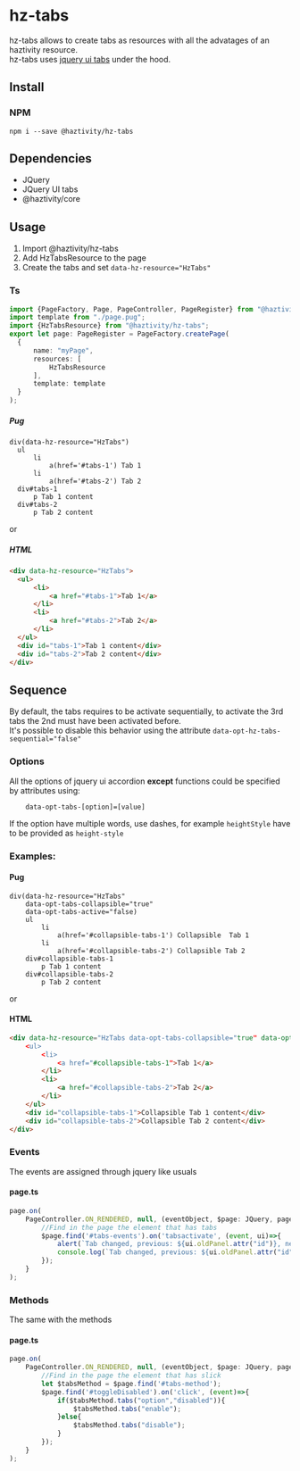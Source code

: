 # hz-tabs
hz-tabs allows to create tabs as resources with all the advatages of an haztivity resource.\
hz-tabs uses [jquery ui tabs](https://jqueryui.com/tabs/) under the hood.
## Install
### NPM
```npm i --save @haztivity/hz-tabs```
## Dependencies
- JQuery
- JQuery UI tabs
- @haztivity/core
## Usage
1. Import @haztivity/hz-tabs
2. Add HzTabsResource to the page
3. Create the tabs and set ```data-hz-resource="HzTabs"```
### Ts
```typescript
import {PageFactory, Page, PageController, PageRegister} from "@haztivity/core";
import template from "./page.pug";
import {HzTabsResource} from "@haztivity/hz-tabs";
export let page: PageRegister = PageFactory.createPage(
  {
      name: "myPage",
      resources: [
          HzTabsResource
      ],
      template: template
  }
);
```

##### Pug
```jade
div(data-hz-resource="HzTabs")
  ul
      li
          a(href='#tabs-1') Tab 1
      li
          a(href='#tabs-2') Tab 2
  div#tabs-1
      p Tab 1 content
  div#tabs-2
      p Tab 2 content
```
or
##### HTML
```html
<div data-hz-resource="HzTabs">
  <ul>
      <li>
          <a href="#tabs-1">Tab 1</a>
      </li>
      <li>
          <a href="#tabs-2">Tab 2</a>
      </li>
  </ul>
  <div id="tabs-1">Tab 1 content</div>
  <div id="tabs-2">Tab 2 content</div>
</div>
```
## Sequence
By default, the tabs requires to be activate sequentially, to activate the 3rd tabs the 2nd must have been activated before.\
It's possible to disable this behavior using the attribute `data-opt-hz-tabs-sequential="false"`
### Options
All the options of jquery ui accordion **except** functions could be specified by attributes using:
```jade
    data-opt-tabs-[option]=[value]
```
If the option have multiple words, use dashes, for example ```heightStyle``` have to be provided as ```height-style```
### Examples:
#### Pug
```jade
div(data-hz-resource="HzTabs"
    data-opt-tabs-collapsible="true"
    data-opt-tabs-active="false)
    ul
        li
            a(href='#collapsible-tabs-1') Collapsible  Tab 1
        li
            a(href='#collapsible-tabs-2') Collapsible Tab 2
    div#collapsible-tabs-1
        p Tab 1 content
    div#collapsible-tabs-2
        p Tab 2 content
```
or
#### HTML
```html
<div data-hz-resource="HzTabs data-opt-tabs-collapsible="true" data-opt-tabs-active="false>
    <ul>
        <li>
            <a href="#collapsible-tabs-1">Tab 1</a>
        </li>
        <li>
            <a href="#collapsible-tabs-2">Tab 2</a>
        </li>
    </ul>
    <div id="collapsible-tabs-1">Collapsible Tab 1 content</div>
    <div id="collapsible-tabs-2">Collapsible Tab 2 content</div>
</div>
```
 ### Events
The events are assigned through jquery like usuals
#### page.ts
```typescript
page.on(
    PageController.ON_RENDERED, null, (eventObject, $page: JQuery, pageController: PageController) => {
        //Find in the page the element that has tabs
        $page.find('#tabs-events').on('tabsactivate', (event, ui)=>{
            alert(`Tab changed, previous: ${ui.oldPanel.attr("id")}, new tab: ${ui.newPanel.attr("id")}`);
            console.log(`Tab changed, previous: ${ui.oldPanel.attr("id")}, new tab: ${ui.newPanel.attr("id")}`);
        });
    }
);
```
### Methods
The same with the methods
#### page.ts
```typescript
page.on(
    PageController.ON_RENDERED, null, (eventObject, $page: JQuery, pageController: PageController) => {
        //Find in the page the element that has slick
        let $tabsMethod = $page.find('#tabs-method');
        $page.find('#toggleDisabled').on('click', (event)=>{
            if($tabsMethod.tabs("option","disabled")){
                $tabsMethod.tabs("enable");
            }else{
                $tabsMethod.tabs("disable");
            }
        });
    }
);
```
